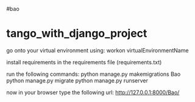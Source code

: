  #bao
 # tango_with_django_project

go onto your virtual environment using:
workon virtualEnvironmentName

install requirements in the requirements file (requirements.txt)

run the following commands:
python manage.py makemigrations Bao
python manage.py migrate
python manage.py runserver

now in your browser type the following url:
http://127.0.0.1:8000/Bao/
